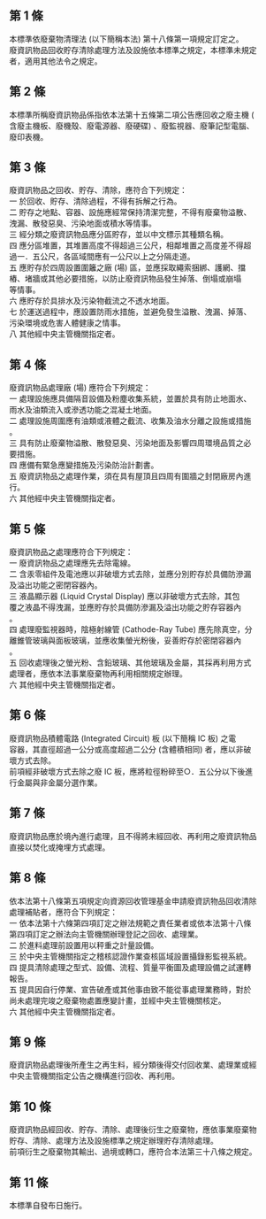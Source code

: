 第 1 條
-------
本標準依廢棄物清理法 (以下簡稱本法) 第十八條第一項規定訂定之。  
廢資訊物品回收貯存清除處理方法及設施依本標準之規定，本標準未規定  
者，適用其他法令之規定。

第 2 條
-------
本標準所稱廢資訊物品係指依本法第十五條第二項公告應回收之廢主機 (  
含廢主機板、廢機殼、廢電源器、廢硬碟) 、廢監視器、廢筆記型電腦、  
廢印表機。

第 3 條
-------
廢資訊物品之回收、貯存、清除，應符合下列規定：  
一  於回收、貯存、清除過程，不得有拆解之行為。  
二  貯存之地點、容器、設施應經常保持清潔完整，不得有廢棄物溢散、  
    洩漏、散發惡臭、污染地面或積水等情事。  
三  經分類之廢資訊物品應分區貯存，並以中文標示其種類名稱。  
四  應分區堆置，其堆置高度不得超過三公尺，相鄰堆置之高度差不得超  
    過一．五公尺，各區域間應有一公尺以上之分隔走道。  
五  應貯存於四周設置圍籬之廠 (場) 區，並應採取繩索捆綁、護網、擋  
    樁、堵牆或其他必要措施，以防止廢資訊物品發生掉落、倒塌或崩塌  
    等情事。  
六  應貯存於具排水及污染物截流之不透水地面。  
七  於運送過程中，應設置防雨水措施，並避免發生溢散、洩漏、掉落、  
    污染環境或危害人體健康之情事。  
八  其他經中央主管機關指定者。

第 4 條
-------
廢資訊物品處理廠 (場) 應符合下列規定：  
一  處理設施應具備隔音設備及粉塵收集系統，並置於具有防止地面水、  
    雨水及油類流入或滲透功能之混凝土地面。  
二  處理設施周圍應有油類或液體之截流、收集及油水分離之設施或措施  
    。  
三  具有防止廢棄物溢散、散發惡臭、污染地面及影響四周環境品質之必  
    要措施。  
四  應備有緊急應變措施及污染防治計劃書。  
五  廢資訊物品之處理作業，須在具有屋頂且四周有圍牆之封閉廠房內進  
    行。  
六  其他經中央主管機關指定者。

第 5 條
-------
廢資訊物品之處理應符合下列規定：  
一  廢資訊物品之處理應先去除電線。  
二  含汞零組件及電池應以非破壞方式去除，並應分別貯存於具備防滲漏  
    及溢出功能之密閉容器內。  
三  液晶顯示器 (Liquid Crystal Display) 應以非破壞方式去除，其包  
    覆之液晶不得洩漏，並應貯存於具備防滲漏及溢出功能之貯存容器內  
    。  
四  處理廢監視器時，陰極射線管 (Cathode-Ray Tube) 應先除真空，分  
    離錐管玻璃與面板玻璃，並應收集螢光粉後，妥善貯存於密閉容器內  
    。  
五  回收處理後之螢光粉、含鉛玻璃、其他玻璃及金屬，其採再利用方式  
    處理者，應依本法事業廢棄物再利用相關規定辦理。  
六  其他經中央主管機關指定者。

第 6 條
-------
廢資訊物品積體電路 (Integrated Circuit) 板 (以下簡稱 IC 板) 之電  
容器，其直徑超過一公分或高度超過二公分 (含體積相同) 者，應以非破  
壞方式去除。  
前項經非破壞方式去除之廢 IC 板，應將粒徑粉碎至○．五公分以下後進  
行金屬與非金屬分選作業。

第 7 條
-------
廢資訊物品應於境內進行處理，且不得將未經回收、再利用之廢資訊物品  
直接以焚化或掩埋方式處理。

第 8 條
-------
依本法第十八條第五項規定向資源回收管理基金申請廢資訊物品回收清除  
處理補貼者，應符合下列規定：  
一  依本法第十六條第四項訂定之辦法規範之責任業者或依本法第十八條  
    第四項訂定之辦法向主管機關辦理登記之回收、處理業。  
二  於進料處理前設置用以秤重之計量設備。  
三  於中央主管機關指定之稽核認證作業查核區域設置攝錄影監視系統。  
四  提具清除處理之型式、設備、流程、質量平衡圖及處理設備之試運轉  
    報告。  
五  提具因自行停業、宣告破產或其他事由致不能從事處理業務時，對於  
    尚未處理完竣之廢棄物處置應變計畫，並經中央主管機關核定。  
六  其他經中央主管機關指定者。

第 9 條
-------
廢資訊物品處理後所產生之再生料，經分類後得交付回收業、處理業或經  
中央主管機關指定公告之機構進行回收、再利用。

第 10 條
--------
廢資訊物品經回收、貯存、清除、處理後衍生之廢棄物，應依事業廢棄物  
貯存、清除、處理方法及設施標準之規定辦理貯存清除處理。  
前項衍生之廢棄物其輸出、過境或轉口，應符合本法第三十八條之規定。

第 11 條
--------
本標準自發布日施行。

